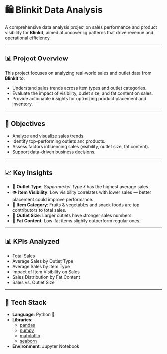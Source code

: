 # 🛍️ Blinkit Data Analysis

A comprehensive data analysis project on sales performance and product visibility for **Blinkit**, aimed at uncovering patterns that drive revenue and operational efficiency.

---

## 📊 Project Overview

This project focuses on analyzing real-world sales and outlet data from **Blinkit** to:
- Understand sales trends across item types and outlet categories.  
- Evaluate the impact of visibility, outlet size, and fat content on sales.  
- Provide actionable insights for optimizing product placement and inventory.  

---

## 🎯 Objectives

- Analyze and visualize sales trends.  
- Identify top-performing outlets and products.  
- Assess factors influencing sales (visibility, outlet size, fat content).  
- Support data-driven business decisions.

---

## 📈 Key Insights

- 🏪 **Outlet Type**: *Supermarket Type 3* has the highest average sales.  
- 👁️ **Item Visibility**: Low visibility correlates with lower sales — better placement could improve performance.  
- 🥦 **Item Category**: Fruits & vegetables and snack foods are top contributors to total sales.  
- 🏬 **Outlet Size**: Larger outlets have stronger sales numbers.  
- 🥛 **Fat Content**: Low-fat items slightly outperform regular ones.

---

## 📊 KPIs Analyzed

- Total Sales  
- Average Sales by Outlet Type  
- Average Sales by Item Type  
- Impact of Item Visibility on Sales  
- Sales Distribution by Fat Content  
- Sales vs. Outlet Size

---

## 🧰 Tech Stack

- **Language**: Python 🐍  
- **Libraries**:
  - [pandas](https://pandas.pydata.org/)
  - [numpy](https://numpy.org/)
  - [matplotlib](https://matplotlib.org/)
  - [seaborn](https://seaborn.pydata.org/)
- **Environment**: Jupyter Notebook
